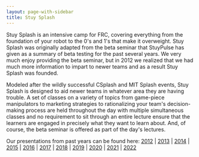 ```yaml
---
layout: page-with-sidebar
title: Stuy Splash
---
```


Stuy Splash is an intensive camp for FRC, covering everything from the foundation of your robot to the 0's and 1's that make it overweight. Stuy Splash was originally adapted from the beta seminar that StuyPulse has given as a summary of beta testing for the past several years. We very much enjoy providing the beta seminar, but in 2012 we realized that we had much more information to impart to newer teams and as a result Stuy Splash was founded.

Modeled after the wildly successful CSplash and MIT Splash events, Stuy Splash is designed to aid newer teams in whatever area they are having trouble. A set of classes on a variety of topics from game-piece manipulators to marketing strategies to rationalizing your team's decision-making process are held throughout the day with multiple simultaneous classes and no requirement to sit through an entire lecture ensure that the learners are engaged in precisely what they want to learn about. And, of course, the beta seminar is offered as part of the day's lectures.

Our presentations from past years can be found here: [2012](/resources/stuysplash2012/) &#124; [2013](/resources/stuysplash2013/) &#124; [2014](/resources/stuysplash2014/) &#124; [2015](/resources/stuysplash2015) &#124; [2016](/resources/stuysplash2016) &#124; [2017](/resources/stuysplash2017) &#124; [2018](/resources/stuysplash2018) &#124; [2019](/resources/stuysplash2019) &#124; [2020](/resources/stuysplash2020) &#124; [2021](/resources/stuysplash2021) &#124; [2022](/resources/stuysplash2022)